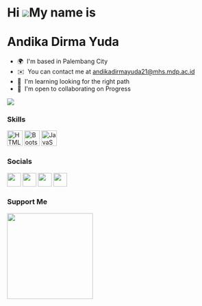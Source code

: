Hi ![](https://user-images.githubusercontent.com/18350557/176309783-0785949b-9127-417c-8b55-ab5a4333674e.gif)My name is <br/> <br/>Andika Dirma Yuda
=========================================================================================================================================



* 🌍  I'm based in Palembang City
* ✉️  You can contact me at [andikadirmayuda21@mhs.mdp.ac.id](mailto:andikadirmayuda21@mhs.mdp.ac.id)
* 🧠  I'm learning looking for the right path
* 🤝  I'm open to collaborating on Progress

<a href="https://www.twitter.com/Ngaatau_" target="_blank" rel="noreferrer"><img
src="https://img.shields.io/twitter/follow/Ngaatau_?logo=twitter&style=for-the-badge&color=0891b2&labelColor=000000"
/></a>

### Skills


<p align="left">

<a href="https://developer.mozilla.org/en-US/docs/Glossary/HTML5" target="_blank" rel="noreferrer"><img src="https://raw.githubusercontent.com/danielcranney/readme-generator/main/public/icons/skills/html5-colored.svg" width="36" height="36" alt="HTML5" /></a>
<a href="https://getbootstrap.com/" target="_blank" rel="noreferrer"><img src="https://raw.githubusercontent.com/danielcranney/readme-generator/main/public/icons/skills/bootstrap-colored.svg" width="36" height="36" alt="Bootstrap" /></a>
<a href="https://developer.mozilla.org/en-US/docs/Web/JavaScript" target="_blank" rel="noreferrer"><img src="https://raw.githubusercontent.com/danielcranney/readme-generator/main/public/icons/skills/javascript-colored.svg" width="36" height="36" alt="JavaScript" /></a>
</p>


### Socials

<p align="left"> <a href="https://www.github.com/https://github.com/yuda2101" target="_blank" rel="noreferrer"><img src="https://raw.githubusercontent.com/danielcranney/readme-generator/main/public/icons/socials/github.svg" width="32" height="32" /></a> <a href="http://www.instagram.com/adrmyd" target="_blank" rel="noreferrer"><img src="https://raw.githubusercontent.com/danielcranney/readme-generator/main/public/icons/socials/instagram.svg" width="32" height="32" /></a> <a href="https://www.twitter.com/Ngaatau_" target="_blank" rel="noreferrer"><img src="https://raw.githubusercontent.com/danielcranney/readme-generator/main/public/icons/socials/twitter.svg" width="32" height="32" /></a> <a href="https://www.youtube.com/c/https://www.youtube.com/channel/UCyj-b0xxpfRvCd8JMl2x7tQ" target="_blank" rel="noreferrer"><img src="https://raw.githubusercontent.com/danielcranney/readme-generator/main/public/icons/socials/youtube.svg" width="32" height="32" /></a></p>

### Support Me

<a href="https://bmc.link/adrmyd"><img src="https://cdn.buymeacoffee.com/buttons/v2/default-yellow.png" width="200" /></a>
<!--
**yuda2101/yuda2101** is a ✨ _special_ ✨ repository because its `README.md` (this file) appears on your GitHub profile.

Here are some ideas to get you started:

- 🔭 I’m currently working on ...
- 🌱 I’m currently learning ...
- 👯 I’m looking to collaborate on ...
- 🤔 I’m looking for help with ...
- 💬 Ask me about ...
- 📫 How to reach me: ...
- 😄 Pronouns: ...
- ⚡ Fun fact: ...
-->
